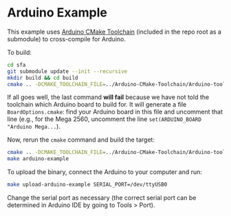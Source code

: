 # Arduino Example

This example uses [Arduino CMake Toolchain](https://github.com/a9183756-gh/Arduino-CMake-Toolchain) (included in the repo root as a submodule) to cross-compile for Arduino.

To build:

```bash
cd sfa
git submodule update --init --recursive
mkdir build && cd build
cmake .. -DCMAKE_TOOLCHAIN_FILE=../Arduino-CMake-Toolchain/Arduino-toolchain.cmake
```

If all goes well, the last command **will fail** because we have not told the toolchain which Arduino board to build for. It will generate a file `BoardOptions.cmake`: find your Arduino board in this file and uncomment that line (e.g., for the Mega 2560, uncomment the line `set(ARDUINO_BOARD "Arduino Mega...`).

Now, rerun the `cmake` command and build the target:

```bash
cmake .. -DCMAKE_TOOLCHAIN_FILE=../Arduino-CMake-Toolchain/Arduino-toolchain.cmake
make arduino-example
```

To upload the binary, connect the Arduino to your computer and run:

```bash
make upload-arduino-example SERIAL_PORT=/dev/ttyUSB0
```

Change the serial port as necessary (the correct serial port can be determined in Arduino IDE by going to Tools > Port).

